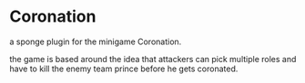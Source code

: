 # Coronation
a sponge plugin for the minigame Coronation.

the game is based around the idea that attackers can pick multiple roles and have to kill the enemy team prince before he gets coronated.
